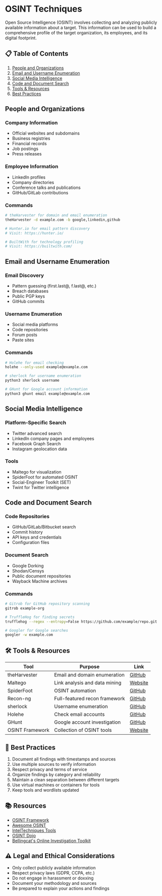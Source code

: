 # OSINT Techniques

Open Source Intelligence (OSINT) involves collecting and analyzing publicly available information about a target. This information can be used to build a comprehensive profile of the target organization, its employees, and its digital footprint.

## 📋 Table of Contents

1. [People and Organizations](#people-and-organizations)
2. [Email and Username Enumeration](#email-and-username-enumeration)
3. [Social Media Intelligence](#social-media-intelligence)
4. [Code and Document Search](#code-and-document-search)
5. [Tools & Resources](#-tools--resources)
6. [Best Practices](#-best-practices)

## People and Organizations

### Company Information
- Official websites and subdomains
- Business registries
- Financial records
- Job postings
- Press releases

### Employee Information
- LinkedIn profiles
- Company directories
- Conference talks and publications
- GitHub/GitLab contributions

### Commands
```bash
# theHarvester for domain and email enumeration
theHarvester -d example.com -b google,linkedin,github

# Hunter.io for email pattern discovery
# Visit: https://hunter.io/

# BuiltWith for technology profiling
# Visit: https://builtwith.com/
```

## Email and Username Enumeration

### Email Discovery
- Pattern guessing (first.last@, f.last@, etc.)
- Breach databases
- Public PGP keys
- GitHub commits

### Username Enumeration
- Social media platforms
- Code repositories
- Forum posts
- Paste sites

### Commands
```bash
# Holehe for email checking
holehe --only-used example@example.com

# sherlock for username enumeration
python3 sherlock username

# GHunt for Google account information
python3 ghunt email example@example.com
```

## Social Media Intelligence

### Platform-Specific Search
- Twitter advanced search
- LinkedIn company pages and employees
- Facebook Graph Search
- Instagram geolocation data

### Tools
- Maltego for visualization
- SpiderFoot for automated OSINT
- Social-Engineer Toolkit (SET)
- Twint for Twitter intelligence

## Code and Document Search

### Code Repositories
- GitHub/GitLab/Bitbucket search
- Commit history
- API keys and credentials
- Configuration files

### Document Search
- Google Dorking
- Shodan/Censys
- Public document repositories
- Wayback Machine archives

### Commands
```bash
# Gitrob for GitHub repository scanning
gitrob example-org

# TruffleHog for finding secrets
trufflehog --regex --entropy=False https://github.com/example/repo.git

# Googler for Google searches
googler -w example.com
```

## 🛠 Tools & Resources

| Tool | Purpose | Link |
|------|---------|------|
| theHarvester | Email and domain enumeration | [GitHub](https://github.com/laramies/theHarvester) |
| Maltego | Link analysis and data mining | [Website](https://www.maltego.com/) |
| SpiderFoot | OSINT automation | [GitHub](https://github.com/smicallef/spiderfoot) |
| Recon-ng | Full-featured recon framework | [GitHub](https://github.com/lanmaster53/recon-ng) |
| sherlock | Username enumeration | [GitHub](https://github.com/sherlock-project/sherlock) |
| Holehe | Check email accounts | [GitHub](https://github.com/megadose/holehe) |
| GHunt | Google account investigation | [GitHub](https://github.com/mxrch/GHunt) |
| OSINT Framework | Collection of OSINT tools | [Website](https://osintframework.com/) |

## 📝 Best Practices

1. Document all findings with timestamps and sources
2. Use multiple sources to verify information
3. Respect privacy and terms of service
4. Organize findings by category and reliability
5. Maintain a clean separation between different targets
6. Use virtual machines or containers for tools
7. Keep tools and wordlists updated

## 📚 Resources

- [OSINT Framework](https://osintframework.com/)
- [Awesome OSINT](https://github.com/jivoi/awesome-osint)
- [IntelTechniques Tools](https://inteltechniques.com/tools/)
- [OSINT Dojo](https://www.osintdojo.com/)
- [Bellingcat's Online Investigation Toolkit](https://docs.google.com/spreadsheets/d/18rtqh8EG2q1xBo2cLNyhIDuK9jrPGWFYF4w0j9F7wA4/)

## ⚠️ Legal and Ethical Considerations

- Only collect publicly available information
- Respect privacy laws (GDPR, CCPA, etc.)
- Do not engage in harassment or doxxing
- Document your methodology and sources
- Be prepared to explain your actions and findings
